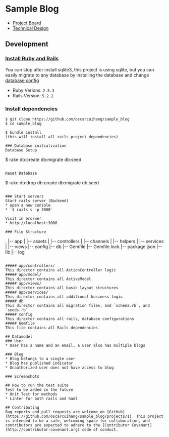 # Sample Blog
  * [Project Board](https://github.com/oscarcuihang/sample_blog/projects/1)
  * [Technical Design](docs/TECHDESIGN.md)

## Development
### [Install Ruby and Rails](https://gorails.com/setup/osx/10.14-mojave)
You can stop after install sqlite3, this project is using sqlite, but you can easily migrate to any database by installing the database and change [database config](/config/database.yml)

* Ruby Verions: `2.5.3`
* Rails Version: `5.2.2`

### Install dependencies
```
$ git clone https://github.com/oscarcuihang/sample_blog
$ cd sample_blog

$ bundle install
(this will install all rails project dependencies)

### Database initialization
Database Setup
```
$ rake db:create db:migrate db:seed
```

Reset Database
```
$ rake db:drop db:create db:migrate db:seed
```

### Start servers
Start rails server (Backend)
* open a new console
* `$ rails s -p 3000` 

Visit in broswer
* http://localhost:3000 

### File Structure
```
.
|-- app
|   |-- assets
|   |-- controllers
|   |-- channels
|   |-- helpers
|   |-- services
|   |-- views
|-- config
|-- db
|-- Gemfile
|-- Gemfile.lock
|-- package.json
|-- lib
|-- log
```

##### app/controllers/
This director contains all ActionController logic
##### app/model/
This director contains all ActiveModel
##### app/views/
This director contains all basic layout structures
##### app/services/
This director contains all additional business logic
##### db
This director contains all migration files, and `schema.rb`, and `seeds.rb`
##### config
This director contains all rails, database configurations
##### Gemfile
This file contains all Rails dependencies

## Datamodel
### User
* User has a name and an email, a user also has multiple blogs

### Blog
* Blog belongs to a single user
* Blog has published indicator
* Unauthorized user does not have access to blog

### Screenshots

## How to run the test suite
Test to be added in the future
* Unit Test for methods
* Linter for both rails and haml

## Contributing 
Bug reports and pull requests are welcome on [GitHub](https://github.com/oscarcuihang/sample_blog/projects/1). This project is intended to be a safe, welcoming space for collaboration, and contributors are expected to adhere to the [Contributor Covenant](http://contributor-covenant.org) code of conduct.